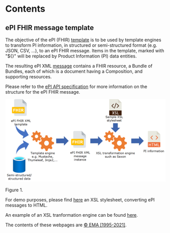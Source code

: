 # Contents

## ePI FHIR message template 

The objective of the ePI (FHIR) [template](https://github.com/EuropeanMedicinesAgency/ePI-consultation/blob/master/XML%20templates/ePI_template.xml) is to be used by template engines to transform PI information, in structured or semi-structured format (e.g. JSON, CSV, ...), to an ePI FHIR message.
Items in the template, marked with "${}" will be replaced by Product Information (PI) data entities. 

The resulting ePI XML [message](https://github.com/EuropeanMedicinesAgency/ePI-consultation/blob/master/XML%20templates/ePI_template_instance.xml) contains a FHIR resource, a Bundle of Bundles, each of which is a document having a Composition, and supporting resources.

Please refer to the [ePI API specification](https://github.com/EuropeanMedicinesAgency/ePI-consultation/blob/master/API%20specification/Draft-ePI-API-Specification-v1.pdf) for more information on the structure for the ePI FHIR message.

<p align="center">
<img src="./ePI template.png" alt="Getting started" />
<figcaption>Figure 1.</figcaption>
</p>

For demo purposes, please find [here](https://github.com/EuropeanMedicinesAgency/ePI-consultation/blob/master/XML%20templates/QRDbundleToHtml.xsl) an XSL stylesheet, converting ePI messages to HTML. 

An example of an XSL tranformation engine can be found [here](https://www.saxonica.com/html/documentation10/using-xsl/).


The contents of these webpages are [© EMA [1995-2021]](https://www.ema.europa.eu/en/about-us/legal-notice).
